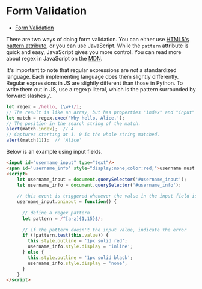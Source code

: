 
# Form Validation

- [Form Validation](#form-validation)

There are two ways of doing form validation. You can either use [HTML5's pattern attribute](../../2%20HTML%20+%20CSS/docs/12%20-%20HTML%20Forms.md#the-pattern-attribute), or you can use JavaScript. While the `pattern` attribute is quick and easy, JavaScript gives you more control. You can read more about regex in JavaScript on the [MDN](https://developer.mozilla.org/en-US/docs/Web/JavaScript/Guide/Regular_Expressions).

It's important to note that regular expressions are _not_ a standardized language. Each implementing language does them slightly differently. Regular expressions in JS are slightly different than those in Python. To write them out in JS, use a regexp literal, which is the pattern surrounded by forward slashes `/`.


```js
let regex = /hello, (\w+)/i;
// The result is like an array, but has properties "index" and "input"
let match = regex.exec('Why hello, Alice.');
// The position in the search string of the match.
alert(match.index);  // 4
// Captures starting at 1. 0 is the whole string matched.
alert(match[1]);  // 'Alice'
```

Below is an example using input fields.

```html
<input id="username_input" type="text"/>
<span id='username_info' style="display:none;color:red;">username must be between 1 and 15 lowercase characters</span>
<script>
    let username_input = document.querySelector('#username_input');
    let username_info = document.querySelector('#username_info');
    
    // this event is triggered whenever the value in the input field is changed
    username_input.oninput = function() {
        
      // define a regex pattern
      let pattern = /^[a-z]{1,15}$/;
      
      // if the pattern doesn't the input value, indicate the error
      if (!pattern.test(this.value)) {
        this.style.outline = '1px solid red';
        username_info.style.display = 'inline';
      } else {
        this.style.outline = '1px solid black';
        username_info.style.display = 'none';
      }
    }
</script>
```